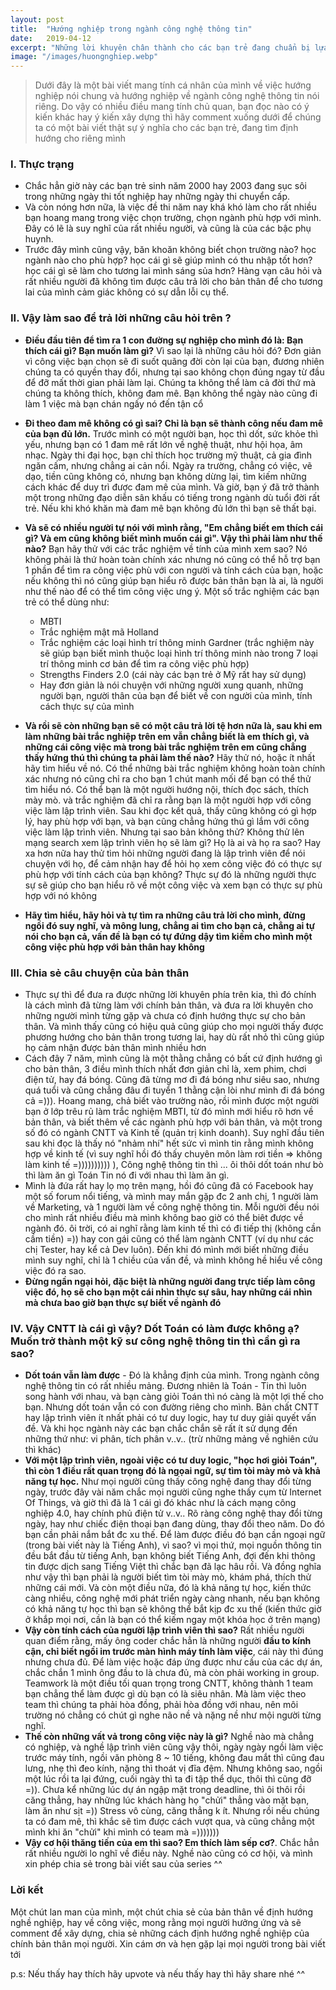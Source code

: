 ```yaml
---
layout: post
title:  "Hướng nghiệp trong ngành công nghệ thông tin"
date:   2019-04-12
excerpt: "Những lời khuyên chân thành cho các bạn trẻ đang chuẩn bị lựa chọn ngành nghề hay những bạn chuẩn bị ra trường`"
image: "/images/huongnghiep.webp"
---
```


> Dưới đây là một bài viết mang tính cá nhân của mình về việc hướng nghiệp nói chung và hướng nghiệp về ngành công nghệ thông tin nói riêng. Do vậy có nhiều điều mang tính chủ quan, bạn đọc nào có ý kiến khác hay ý kiến xây dựng thì hãy comment xuống dưới để chúng ta có một bài viết thật sự ý nghĩa cho các bạn trẻ, đang tìm định hướng cho riêng mình

###  I. Thực trạng
* Chắc hẳn giờ này các bạn trẻ sinh năm 2000 hay 2003 đang sục sôi trong những ngày thi tốt nghiệp hay những ngày thi chuyển cấp. 
* Và còn nóng hơn nữa, là việc đề thi năm nay khá khó làm cho rất nhiều bạn hoang mang trong việc chọn trường, chọn ngành phù hợp với mình. Đây có lẽ là suy nghĩ của rất nhiều người, và cũng là của các bậc phụ huynh.
* Trước đây mình cũng vậy, băn khoăn không biết chọn trường nào? học ngành nào cho phù hợp? học cái gì sẽ giúp mình có thu nhập tốt hơn? học cái gì sẽ làm cho tương lai mình sáng sủa hơn? Hàng vạn câu hỏi và rất nhiều người đã không tìm được câu trả lời cho bản thân để cho tương lai của mình cảm giác không có sự dẫn lỗi cụ thể.

### II. Vậy làm sao để trả lời những câu hỏi trên ? 
* **Điều đầu tiên để tìm ra 1 con đường sự nghiệp cho mình đó là: Bạn thích cái gì? Bạn muốn làm gì?** Vì sao lại là những câu hỏi đó? Đơn giản vì công việc bạn chọn sẽ đi suốt quãng đời còn lại của bạn, đương nhiên chúng ta có quyền thay đổi, nhưng tại sao không chọn đúng ngay từ đầu để đỡ mất thời gian phải làm lại. Chúng ta không thể làm cả đời thứ mà chúng ta không thích, không đam mê. Bạn không thể ngày nào cũng đi làm 1 việc mà bạn chán ngấy nó đến tận cổ
* **Đi theo đam mê không có gì sai? Chỉ là bạn sẽ thành công nếu đam mê của bạn đủ lớn.** Trước mình có một người bạn, học thì dốt, sức khỏe thì yếu, nhưng bạn có 1 đam mê rất lớn về nghệ thuật, như hội họa, âm nhạc. Ngày thi đại học, bạn chỉ thích học trường mỹ thuật, cả gia đình ngăn cấm, nhưng chẳng ai cản nổi. Ngày ra trường, chẳng có việc, vẽ dạo, tiền cũng không có, nhưng bạn không dừng lại, tìm kiếm những cách khác để duy trì được đam mê của mình. Và giờ, bạn ý đã trở thành một trong những đạo diễn sân khấu có tiếng trong ngành dù tuổi đời rất trẻ. Nếu khi khó khăn mà đam mê bạn không đủ lớn thì bạn sẽ thất bại. 

* **Và sẽ có nhiều người tự nói với mình rằng, "Em chẳng biết em thích cái gì? Và em cũng không biết mình muốn cái gì". Vậy thì phải làm như thế nào?** Bạn hãy thử với các trắc nghiệm về tính của mình xem sao? Nó không phải là thứ hoàn toàn chính xác nhưng nó cũng có thể hỗ trợ bạn 1 phần để tìm ra công việc phù với con người và tính cách của bạn, hoặc nếu không thì nó cũng giúp bạn hiểu rõ được bản thân bạn là ai, là người như thế nào để có thể tìm công việc ưng ý. Một số trắc nghiệm các bạn trẻ có thể dùng như: 
    * MBTI
    * Trắc nghiệm mật mã Holland
    * Trắc nghiệm các loại hình trí thông minh Gardner (trắc nghiệm này sẽ giúp bạn biết mình thuộc loại hình trí thông minh nào trong 7 loại trí thông minh cơ bản để tìm ra công việc phù hợp) 
    * Strengths Finders 2.0 (cái này các bạn trẻ ở Mỹ rất hay sử dụng)
    * Hay đơn giản là nói chuyện với những người xung quanh, những người bạn, người thân của bạn để biết về con người của mình, tính cách thực sự của mình
    
* **Và rồi sẽ còn những bạn sẽ có một câu trả lời tệ hơn nữa là, sau khi em làm những bài trắc nghiệp trên em vẫn chẳng biết là em thích gì, và những cái công việc mà trong bài trắc nghiệm trên em cũng chẳng thấy hứng thú thì chúng ta phải làm thế nào?** Hãy thử nó, hoặc ít nhất hãy tìm hiểu về nó. Có thể những bài trắc nghiệm không hoàn toàn chính xác nhưng nó cũng chỉ ra cho bạn 1 chút manh mối để bạn có thể thử tìm hiểu nó. Có thể bạn là một người hướng nội, thích đọc sách, thích mày mò. và trắc nghiệm đã chỉ ra rằng bạn là một người hợp với công việc làm lập trình viên. Sau khi đọc kết quả, thấy cũng không có gì hợp lý, hay phù hợp với bạn, và bạn cũng chẳng hứng thú gì lắm với công việc làm lập trình viên. Nhưng tại sao bản không thử? Không thử lên mạng search xem lập trình viên họ sẽ làm gì? Họ là ai và họ ra sao? Hay xa hơn nữa hay thử tìm hỏi những người đang là lập trình viên để nói chuyện với họ, để cảm nhận hay để hỏi họ xem công việc đó có thực sự phù hợp với tính cách của bạn không?  Thực sự đó là những người thực sự sẽ giúp cho bạn hiểu rõ về một công việc và xem bạn có thực sự phù hợp với nó không
 * **Hãy tìm hiểu, hãy hỏi và tự tìm ra những câu trả lời cho mình, đừng ngồi đó suy nghĩ, và mông lung, chẳng ai tìm cho bạn cả, chẳng ai tự nói cho bạn cả, vấn đề là bạn có tự đứng dậy tìm kiếm cho mình một công việc phù hợp với bản thân hay không**

### III. Chia sẻ câu chuyện của bản thân
* Thực sự thì để đưa ra được những lời khuyên phía trên kia, thì đó chính là cách mình đã từng làm với chính bản thân, và đưa ra lời khuyên cho những người mình từng gặp và chưa có định hướng thực sự cho bản thân. Và mình thấy cũng có hiệu quả cũng giúp cho mọi người thấy được phương hướng cho bản thân trong tương lai, hay dù rất nhỏ thì cũng giúp họ cảm nhận được bản thân mình nhiều hơn 
* Cách đây 7 năm, mình cũng là một thằng chẳng có bất cứ định hướng gì cho bản thân, 3 điều mình thích nhất đơn giản chỉ là, xem phim, chơi điện tử, hay đá bóng. Cũng đã từng mơ đi đá bóng như siêu sao, nhưng quá tuổi và cũng chẳng đâu đi tuyển 1 thằng cận lòi như mình đi đá bóng cả =))). Hoang mang, chả biết vào trường nào, rồi mình được một người bạn ở lớp trêu rủ làm trắc nghiệm MBTI, từ đó mình mới hiểu rõ hơn về bản thân, và biết thêm về các ngành phù hợp với bản thân, và một trong số đó có ngành CNTT và Kinh tế (quản trị kinh doanh). Suy nghĩ đầu tiên sau khi đọc là thấy nó "nhảm nhí" hết sức vì mình tin rằng mình không hợp về kinh tế (vì suy nghĩ hồi đó thấy chuyên môn làm rơi tiền => không làm kinh tế =)))))))))) ), Công nghệ thông tin thì ... ôi thôi dốt toán như bò thì làm ăn gì Toán Tin nó đi với nhau thì làm ăn gì. 
* Mình là đứa rất hay lọ mọ trên mạng, hồi đó cũng đã có Facebook hay một số forum nổi tiếng, và mình may mắn gặp đc 2 anh chị, 1 người làm về Marketing, và 1 người làm về công nghệ thông tin. Mỗi người đều nói cho mình rất nhiều điều mà mình không bao giờ có thể biêt được về ngành đó. ôi trời, có ai nghĩ rằng làm kinh tế thì có đi tiếp thị (không cần cầm tiền) =)) hay con gái cũng có thể làm ngành CNTT (ví dụ như các chị Tester, hay kể cả Dev luôn). Đến khi đó mình mới biết những điều mình suy nghĩ, chỉ là 1 chiều của vấn đề, và mình không hề hiểu về công việc đó ra sao.
*  **Đừng ngần ngại hỏi, đặc biệt là những người đang trực tiếp làm công việc đó, họ sẽ cho bạn một cái nhìn thực sự sâu, hay những cái nhìn mà chưa bao giờ bạn thực sự biết về ngành đó**

### IV. Vậy CNTT là cái gì vậy? Dốt Toán có làm được không ạ? Muốn trở thành một kỹ sư công nghệ thông tin thì cần gì ra sao? 

* **Dốt toán vẫn làm được** - Đó là khẳng định của mình. Trong ngành công nghệ thông tin có rất nhiều mảng. Đương nhiên là Toán - Tin thì luôn song hành với nhau, và bạn càng giỏi Toán thì nó càng là một lợi thế cho bạn. Nhưng dốt toán vẫn có con đường riêng cho mình. Bản chất CNTT hay lập trình viên ít nhất phải có tư duy logic, hay tư duy giải quyết vấn đề. Và khi học ngành này các bạn chắc chắn sẽ rất ít sử dụng đến những thứ như: vi phân, tích phân v..v.. (trừ những mảng về nghiên cứu thì khác)
* **Với một lập trình viên, ngoài việc có tư duy logic, "học hơi giỏi Toán", thì còn 1 điều rất quan trọng đó là ngọai ngữ, sự tìm tòi mày mò và khả năng tự học.** Như mọi người cũng thấy công nghệ đang thay đổi từng ngày, trước đây vài năm chắc mọi người cũng nghe thấy cụm từ Internet Of Things, và giờ thì đã là 1 cái gì đó khác  như là cách mạng công nghiệp 4.0, hay chính phủ điện tử v..v..  Rõ ràng công nghệ thay đổi từng ngày, hay  như chiếc điện thoại bạn đang dùng, thay đổi theo năm. Do đó bạn cần phải nắm bắt đc xu thế. Để làm được điều đó bạn cần ngoại ngữ (trong bài viết này là Tiếng Anh), vì sao? vì mọi thứ, mọi nguồn thông tin đều bắt đầu từ tiếng Anh, bạn không biết Tiếng Anh, đợi đến khi thông tin được dịch sang Tiếng Việt thì chắc bạn đã lạc hâu rồi. Và đồng nghĩa như vậy thì bạn phải là người biết tìm tòi mày mò, khám phá, thích thử những cái mới. Và còn một điều nữa, đó là khả năng tự học, kiến thức càng nhiều, công nghệ mới phát triển ngày càng nhanh, nếu bạn không có khả năng tự học thì bạn sẽ không thể bắt kịp đc xu thế (kiến thức giờ ở khắp mọi nơi, cần là bạn có thể kiếm ngay một khóa học ở trên mạng) 
* **Vậy còn tính cách của người lập trình viên thì sao?** Rất nhiều người quan điểm rằng, mấy ông coder chắc hẳn là những người **đầu to kính cận, chỉ biết ngồi im trước màn hình máy tính làm việc**, cái này thì đúng nhưng chưa đủ. Để làm việc hoặc đáp ứng được như cầu của các dự án, chắc chắn 1 mình ông đầu to là chưa đủ, mà còn phải working in group. Teamwork là một điều tối quan trọng trong CNTT, không thành 1 team bạn chẳng thể làm được gì dù bạn có là siêu nhân. Mà làm việc theo team thì chúng ta phải hòa đồng, phải hòa đồng với nhau, nên môi trường nó chẳng có chút gì nghe não nề và nặng nề như mội người từng nghĩ.
* **Thế còn những vất vả trong công việc này là gì?** Nghề nào mà chẳng có nghiệp, và nghề lập trình viên cũng vậy thôi, ngày ngày ngồi làm việc trước máy tính, ngồi văn phòng 8 ~ 10 tiếng, không đau mắt thì cũng đau lưng, nhẹ thì đeo kính, nặng thì thoát vị đĩa đệm. Nhưng không sao, ngồi một lúc rồi ta lại đứng, cuối ngày thì ta đi tập thể dục, thôi thì cũng đỡ =)). Chưa kể những lúc dự án ngập mặt trong deadline, thì ôi thôi rồi căng thẳng, hay những lúc khách hàng họ "chửi" thẳng vào mặt bạn, làm ăn như sịt =)) Stress vô cùng, căng thẳng k ít. Nhưng rồi nếu chúng ta có đam mê, thì khắc sẽ tìm được cách vượt qua, và cũng chẳng một mình khi ăn "chửi" khi mình có team mà =)))))))
* **Vậy cơ hội thăng tiến của em thì sao? Em thích làm sếp cơ?**. Chắc hẳn rất nhiều người lo nghĩ về điều này. Nghề nào cũng có cơ hội, và mình xin phép chia sẻ trong bài viết sau của series ^^ 

### Lời kết
Một chút lan man của mình, một chút chia sẻ của bản thân về định hướng nghề nghiệp, hay về công việc, mong rằng mọi người hưởng ứng và sẽ comment để xây dựng, chia sẻ những cách định hướng nghề nghiệp của chính bản thân mọi người. Xin cám ơn và hẹn gặp lại mọi người trong bài viết tới

p.s: Nếu thấy hay thích hãy upvote và nếu thấy hay thì hãy share nhé ^^